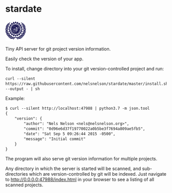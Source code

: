 stardate
========

![favicon.ico][favicon]

Tiny API server for git project version information.

Easily check the version of your app.

To install, change directory into your git version-controlled project and run:
```{sh}
curl --silent https://raw.githubusercontent.com/nelsnelson/stardate/master/install.sh --output - | sh
```


Example:

```{sh}
$ curl --silent http://localhost:47988 | python3.7 -m json.tool
{
    "version": {
        "author": "Nels Nelson <nels@nelsnelson.org>",
        "commit": "0d96e6d37f19770022a0b5be3f7694a809ae5fb5",
        "date": "Sat Sep 5 09:26:44 2015 -0500",
        "message": "Initial commit"
    }
}

```


The program will also serve git version information for multiple projects.

Any directory in which the server is started will be scanned, and sub-directories which are version-controlled by git will be indexed.  Just navigate to http://0.0.0.0:47988/index.html in your browser to see a listing of all scanned projects.

[favicon]: https://raw.githubusercontent.com/nelsnelson/stardate/master/favicon.ico
